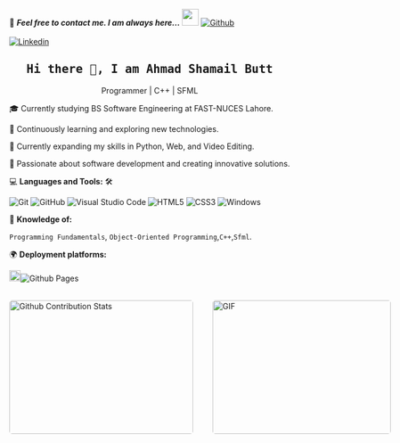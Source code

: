 <!--

## Complete list of GitHub markdown emoji markup
https://gist.github.com/rxaviers/7360908

## Technologies Icons
https://simpleicons.org/

-->

📝 ***Feel free to contact me. I am always here...*** 
<img src="https://media.giphy.com/media/WUlplcMpOCEmTGBtBW/giphy.gif" width="30"> [![Github](https://img.shields.io/github/followers/AhmadShamailButt?label=Follow%20Me&style=social)](https://github.com/AhmadShamailButt)
<br>
<br>
[![Linkedin](https://img.shields.io/badge/LinkedIn-Ahmad%20Shamail%20Butt-blue?logo=Linkedin&logoColor=blue&labelColor=black)](https://www.linkedin.com/in/ahmad-shamail-butt/)
<h2 align='center'><samp><strong>Hi there 👋, I am Ahmad Shamail Butt</strong></samp></h2>
<p align='center'>Programmer | C++ | SFML</p>

<p align='left'>🎓 Currently studying BS Software Engineering at FAST-NUCES Lahore.

🌱 Continuously learning and exploring new technologies.

🔭 Currently expanding my skills in Python, Web, and Video Editing.

🌟 Passionate about software development and creating innovative solutions.
</p>

💻 **Languages and Tools:** 🛠️<br>

![Git](https://img.shields.io/badge/-Git-000000?style=flat&logo=git&logoColor=F05032&labelColor=ffffff)
![GitHub](https://img.shields.io/badge/-GitHub-000000?style=flat&logo=github&logoColor=000000&labelColor=ffffff)
![Visual Studio Code](https://img.shields.io/badge/-VSCode-000000?style=flat&logo=visual-studio-code&labelColor=007ACC)
![HTML5](https://img.shields.io/badge/-HTML5-000000?style=flat&logo=html5&logoColor=ffffff&labelColor=E34F26)
![CSS3](https://img.shields.io/badge/-CSS3-000000?style=flat&logo=css3&logoColor=ffffff&labelColor=1572B6) 
![Windows](https://img.shields.io/badge/-Windows-000000?style=flat&logo=windows&logoColor=ffffff&labelColor=0078D6)


🧐 **Knowledge of:**<br>

`Programming Fundamentals`, `Object-Oriented Programming`,`C++`,`Sfml`.


🌍 **Deployment platforms:**<br>

<img alt="Github Pages" width="20px" height="20px" src="https://techcrunch.com/wp-content/uploads/2010/07/github-logo.png" />![Github Pages](https://img.shields.io/badge/-Github%20Pages-000000?style=flat&logo=github-pages)



</br>
<div style="display: flex; justify-content: space-between;">
  <img style="border-radius: 5px; margin-bottom: 5px" alt="Github Contribution Stats" width="330px" height="240px" src="https://github-contribution-stats.vercel.app/api/?username=AhmadShamailButt" />
  <img style="border-radius: 5px; margin: 0 0 5px 35px;" alt="GIF" width="320px" height="240px" src="https://miro.medium.com/max/875/1*Urc28sbnORGOW5oyohQ06g.gif" />
</div>
